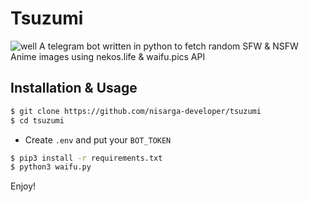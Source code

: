 # Tsuzumi
![well](https://i.waifu.pics/pfkhW0K.png)
A telegram bot written in python to fetch random SFW & NSFW Anime images using nekos.life & waifu.pics API
## Installation & Usage

```sh
$ git clone https://github.com/nisarga-developer/tsuzumi
$ cd tsuzumi
```

* Create `.env` and put your `BOT_TOKEN`

```sh
$ pip3 install -r requirements.txt
$ python3 waifu.py
```
Enjoy!
